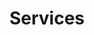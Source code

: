 ---
order: 1
title: Services
link: "&num;services"
externallink: "/&num;services"
class: menu-link
---